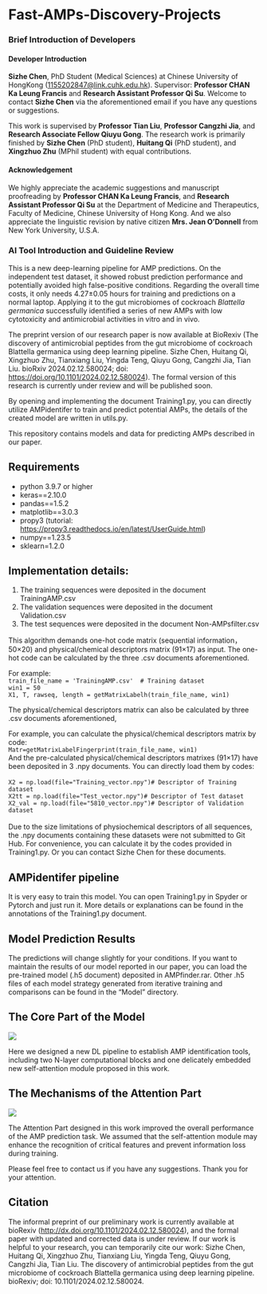 # Fast-AMPs-Discovery-Projects
### Brief Introduction of Developers

#### Developer Introduction

**Sizhe Chen**, PhD Student (Medical Sciences) at Chinese University of HongKong (1155202847@link.cuhk.edu.hk). Supervisor: **Professor CHAN Ka Leung Francis** and **Research Assistant Professor Qi Su**. Welcome to contact **Sizhe Chen** via the aforementioned email if you have any questions or suggestions.

This work is supervised by **Professor Tian Liu**, **Professor Cangzhi Jia**, and **Research Associate Fellow Qiuyu Gong**. The research work is primarily finished by **Sizhe Chen** (PhD student), **Huitang Qi** (PhD student), and **Xingzhuo Zhu** (MPhil student) with equal contributions.

#### Acknowledgement
We highly appreciate the academic suggestions and manuscript proofreading by **Professor CHAN Ka Leung Francis**, and **Research Assistant Professor Qi Su** at the Department of Medicine and Therapeutics, Faculty of Medicine, Chinese University of Hong Kong. And we also appreciate the linguistic revision by native citizen **Mrs. Jean O’Donnell** from New York University, U.S.A.

### AI Tool Introduction and Guideline Review
This is a new deep-learning pipeline for AMP predictions. On the independent test dataset, it showed robust prediction performance and potentially avoided high false-positive conditions. Regarding the overall time costs, it only needs 4.27±0.05 hours for training and predictions on a normal laptop. Applying it to the gut microbiomes of cockroach _Blattella germanica_ successfully identified a series of new AMPs with low cytotoxicity and antimicrobial activities in vitro and in vivo.

The preprint version of our research paper is now available at BioRexiv (The discovery of antimicrobial peptides from the gut microbiome of cockroach Blattella germanica using deep learning pipeline. Sizhe Chen, Huitang Qi, Xingzhuo Zhu, Tianxiang Liu, Yingda Teng, Qiuyu Gong, Cangzhi Jia, Tian Liu. bioRxiv 2024.02.12.580024; doi: https://doi.org/10.1101/2024.02.12.580024). The formal version of this research is currently under review and will be published soon.

By opening and implementing the document Training1.py, you can directly utilize AMPidentifer to train and predict potential AMPs, the details of the created model are written in utils.py.

This repository contains models and data for predicting AMPs described in our paper.

## Requirements
- python 3.9.7 or higher
- keras==2.10.0
- pandas==1.5.2
- matplotlib==3.0.3
- propy3 (tutorial: https://propy3.readthedocs.io/en/latest/UserGuide.html)
- numpy==1.23.5
- sklearn=1.2.0
## Implementation details:

1. The training sequences were deposited in the document TrainingAMP.csv
2. The validation sequences were deposited in the document Validation.csv
3. The test sequences were deposited in the document Non-AMPsfilter.csv

This algorithm demands one-hot code matrix (sequential information，50×20) and physical/chemical descriptors matrix (91×17) as input.
The one-hot code can be calculated by the three .csv documents aforementioned.

For example:\
  ```train_file_name = 'TrainingAMP.csv'  # Training dataset```\
  ```win1 = 50```\
  ```X1, T, rawseq, length = getMatrixLabelh(train_file_name, win1)```

The physical/chemical descriptors matrix can also be calculated by three .csv documents aforementioned,

For example, you can calculate the physical/chemical descriptors matrix by code:\
  ```Matr=getMatrixLabelFingerprint(train_file_name, win1)```
\
And the pre-calculated physical/chemical descriptors matrixes (91×17) have been deposited in 3 .npy documents. You can directly load them by codes:\
\
```X2 = np.load(file="Training_vector.npy")# Descriptor of Training dataset```\
```X2tt = np.load(file="Test_vector.npy")# Descriptor of Test dataset```\
```X2_val = np.load(file="5810_vector.npy")# Descriptor of Validation dataset```\
\
Due to the size limitations of physiochemical descriptors of all sequences, the .npy documents containing these datasets were not submitted to Git Hub. For convenience, you can calculate it by the codes provided in Training1.py. Or you can contact Sizhe Chen for these documents. 

## AMPidentifer pipeline
It is very easy to train this model. You can open Training1.py in Spyder or Pytorch and just run it. More details or explanations can be found in the annotations of the Training1.py document. 

## Model Prediction Results
The predictions will change slightly for your conditions. If you want to maintain the results of our model reported in our paper, you can load the pre-trained model (.h5 document) deposited in AMPfinder.rar. Other .h5 files of each model strategy generated from iterative training and comparisons can be found in the “Model” directory.

## The Core Part of the Model
![](1.png)

Here we designed a new DL pipeline to establish AMP identification tools, including two N-layer computational blocks and one delicately embedded new self-attention module proposed in this work.

## The Mechanisms of the Attention Part
![](FigureS1.png)

The Attention Part designed in this work improved the overall performance of the AMP prediction task. We assumed that the self-attention module may enhance the recognition of critical features and prevent information loss during training.

Please feel free to contact us if you have any suggestions. Thank you for your attention.

## Citation
The informal preprint of our preliminary work is currently available at bioRexiv (http://dx.doi.org/10.1101/2024.02.12.580024), and the formal paper with updated and corrected data is under review.  If our work is helpful to your research, you can temporarily cite our work: Sizhe Chen, Huitang Qi, Xingzhuo Zhu, Tianxiang Liu, Yingda Teng, Qiuyu Gong, Cangzhi Jia, Tian Liu. The discovery of antimicrobial peptides from the gut microbiome of cockroach Blattella germanica using deep learning pipeline. bioRexiv; doi: 10.1101/2024.02.12.580024.

